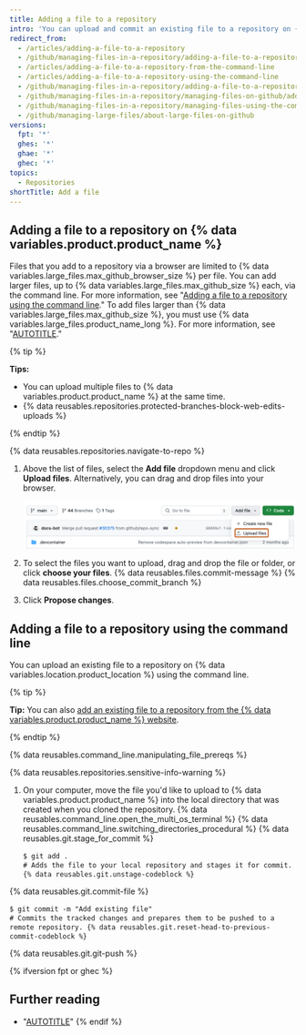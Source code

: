 ```yaml
---
title: Adding a file to a repository
intro: 'You can upload and commit an existing file to a repository on {% data variables.product.product_name %} or by using the command line.'
redirect_from:
  - /articles/adding-a-file-to-a-repository
  - /github/managing-files-in-a-repository/adding-a-file-to-a-repository
  - /articles/adding-a-file-to-a-repository-from-the-command-line
  - /articles/adding-a-file-to-a-repository-using-the-command-line
  - /github/managing-files-in-a-repository/adding-a-file-to-a-repository-using-the-command-line
  - /github/managing-files-in-a-repository/managing-files-on-github/adding-a-file-to-a-repository
  - /github/managing-files-in-a-repository/managing-files-using-the-command-line/adding-a-file-to-a-repository-using-the-command-line
  - /github/managing-large-files/about-large-files-on-github
versions:
  fpt: '*'
  ghes: '*'
  ghae: '*'
  ghec: '*'
topics:
  - Repositories
shortTitle: Add a file
---
```


## Adding a file to a repository on {% data variables.product.product_name %}

Files that you add to a repository via a browser are limited to {% data variables.large_files.max_github_browser_size %} per file. You can add larger files, up to {% data variables.large_files.max_github_size %} each, via the command line. For more information, see "[Adding a file to a repository using the command line](#adding-a-file-to-a-repository-using-the-command-line)." To add files larger than {% data variables.large_files.max_github_size %}, you must use {% data variables.large_files.product_name_long %}. For more information, see "[AUTOTITLE](/repositories/working-with-files/managing-large-files/about-large-files-on-github)."

{% tip %}

**Tips:**
- You can upload multiple files to {% data variables.product.product_name %} at the same time.
- {% data reusables.repositories.protected-branches-block-web-edits-uploads %}

{% endtip %}

{% data reusables.repositories.navigate-to-repo %}
1. Above the list of files, select the **Add file** dropdown menu and click **Upload files**. Alternatively, you can drag and drop files into your browser.

   ![Screenshot of the main page of the repository. Above the list of a files, a button, labeled "Add file," is outlined in dark orange.](/assets/images/help/repository/upload-files-button.png)
1. To select the files you want to upload, drag and drop the file or folder, or click **choose your files**.
{% data reusables.files.commit-message %}
{% data reusables.files.choose_commit_branch %}
1. Click **Propose changes**.

## Adding a file to a repository using the command line

You can upload an existing file to a repository on {% data variables.location.product_location %} using the command line.

{% tip %}

**Tip:** You can also [add an existing file to a repository from the {% data variables.product.product_name %} website](/repositories/working-with-files/managing-files/adding-a-file-to-a-repository).

{% endtip %}

{% data reusables.command_line.manipulating_file_prereqs %}

{% data reusables.repositories.sensitive-info-warning %}

1. On your computer, move the file you'd like to upload to {% data variables.product.product_name %} into the local directory that was created when you cloned the repository.
{% data reusables.command_line.open_the_multi_os_terminal %}
{% data reusables.command_line.switching_directories_procedural %}
{% data reusables.git.stage_for_commit %}

   ```shell
   $ git add .
   # Adds the file to your local repository and stages it for commit. {% data reusables.git.unstage-codeblock %}
   ```

{% data reusables.git.commit-file %}

   ```shell
   $ git commit -m "Add existing file"
   # Commits the tracked changes and prepares them to be pushed to a remote repository. {% data reusables.git.reset-head-to-previous-commit-codeblock %}
   ```

{% data reusables.git.git-push %}

{% ifversion fpt or ghec %}

## Further reading

- "[AUTOTITLE](/migrations/importing-source-code/using-the-command-line-to-import-source-code/adding-locally-hosted-code-to-github)"
{% endif %}
